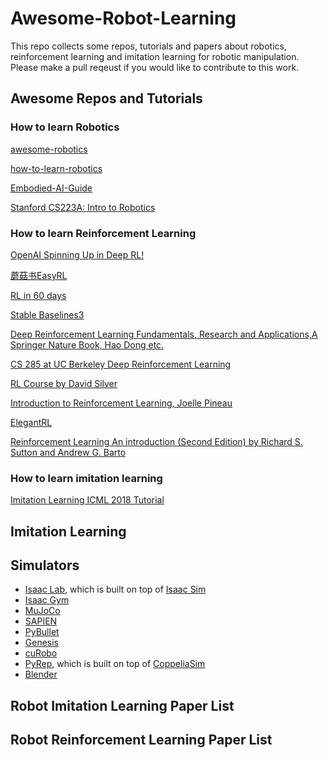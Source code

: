 <!--
 * @Author: likecanyon 
 * @Date: 2025-03-27 14:27:39
 * @LastEditors: likecanyon 
 * @LastEditTime: 2025-03-27 14:36:18
 * @FilePath: \undefinedd:\Workspace\awesome-robot-learning\README.md
 * @Description: 这是默认设置,请设置`customMade`, 打开koroFileHeader查看配置 进行设置: https://github.com/OBKoro1/koro1FileHeader/wiki/%E9%85%8D%E7%BD%AE
-->
# Awesome-Robot-Learning
This repo collects some repos, tutorials and papers about robotics, reinforcement learning and imitation learning for robotic manipulation. Please make a pull reqeust if you would like to contribute to this work.

## Awesome Repos and Tutorials

### How to learn Robotics
[awesome-robotics](https://github.com/kiloreux/awesome-robotics)

[how-to-learn-robotics](https://github.com/qqfly/how-to-learn-robotics)

[Embodied-AI-Guide](https://github.com/TianxingChen/Embodied-AI-Guide)

[Stanford CS223A: Intro to Robotics](https://www.youtube.com/playlist?list=PL65CC0384A1798ADF)

### How to learn Reinforcement Learning

[OpenAI Spinning Up in Deep RL!](https://spinningup.openai.com/en/latest/index.html)

[蘑菇书EasyRL](https://github.com/datawhalechina/easy-rl)

[RL in 60 days](https://github.com/andri27-ts/Reinforcement-Learning)

[Stable Baselines3](https://stable-baselines3.readthedocs.io/en/master/index.html#)

[Deep Reinforcement Learning Fundamentals, Research and Applications,A Springer Nature Book, Hao Dong etc.](https://deepreinforcementlearningbook.org/)


[CS 285 at UC Berkeley Deep Reinforcement Learning](https://rail.eecs.berkeley.edu/deeprlcourse/)

[RL Course by David Silver](https://www.youtube.com/watch?v=2pWv7GOvuf0&list=PLzuuYNsE1EZAXYR4FJ75jcJseBmo4KQ9-&index=2)

[Introduction to Reinforcement Learning, Joelle Pineau](https://videolectures.net/videos/deeplearning2016_pineau_reinforcement_learning)

[ElegantRL](https://elegantrl.readthedocs.io/en/latest/index.html)

[Reinforcement Learning An introduction (Second Edition) by Richard S. Sutton and Andrew G. Barto](https://github.com/MrinmoiHossain/Reinforcement-Learning-Specialization-Coursera/blob/master/Book/Reinforcement%20Learning%20An%20introduction%20(Second%20Edition)%20by%20Richard%20S.%20Sutton%20and%20Andrew%20G.%20Barto.pdf)



### How to learn imitation learning
[Imitation Learning ICML 2018 Tutorial](https://drive.google.com/file/d/12QdNmMll-bGlSWnm8pmD_TawuRN7xagX/view)


## Imitation Learning

## Simulators
- [Isaac Lab](https://github.com/isaac-sim/IsaacLab), which is built on top of [Isaac Sim](https://docs.isaacsim.omniverse.nvidia.com/latest/index.html)
- [Isaac Gym](https://developer.nvidia.com/isaac-gym)
- [MuJoCo](https://github.com/google-deepmind/mujoco)
- [SAPIEN](https://github.com/haosulab/SAPIEN)
- [PyBullet](https://github.com/bulletphysics/bullet3)
- [Genesis](https://github.com/Genesis-Embodied-AI/Genesis)
- [cuRobo](https://github.com/NVlabs/curobo)
- [PyRep](https://github.com/stepjam/PyRep), which is built on top of [CoppeliaSim](https://www.coppeliarobotics.com/)
- [Blender](https://www.blender.org/)

## Robot Imitation Learning Paper List

## Robot Reinforcement Learning Paper List










